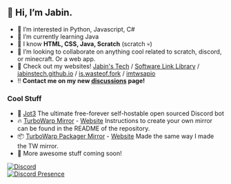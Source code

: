 ## 👋 Hi, I’m Jabin.
- 👀 I’m interested in Python, Javascript, C#
- 🌱 I’m currently learning Java
- 🧠 I know **HTML, CSS, Java, Scratch** (scratch 💀)
- 💞️ I’m looking to collaborate on anything cool related to scratch, discord, or minecraft. Or a web app.
- 📢 Check out my websites! [Jabin's Tech](https://jabinstech.net) / [Software Link Library](https://softwarelinklibrary.github.io/) / [jabinstech.github.io](https://jabinstech.github.io/) / [is.wasteof.fork](https://jabinstech.github.io/is.wasteof.fork) / [imtwsapio](https://imadethiswebsiteandputit.online)
- ‼️ **Contact me on my new [discussions](https://github.com/jabinstech/jabinstech/discussions/categories/general) page!**
### Cool Stuff
- 🤖 [Jot3](https://github.com/jabinstech/Jot3)
The ultimate free-forever self-hostable open sourced Discord bot  
- 🔥 [TurboWarp Mirror](https://github.com/jabinstech/mirror) - [Website](https://tw.imadethiswebsiteandputit.online/)
Instructions to create your own mirror can be found in the README of the repository.  
- 📦 [TurboWarp Packager Mirror](https://github.com/jabinstech/packager-mirror) - [Website](https://packager.tw.imadethiswebsiteandputit.online/)
Made the same way I made the TW mirror.  
- 💯 More awesome stuff coming soon!

[<img alt="Discord" src="https://img.shields.io/discord/972126416646860850?logo=discord&logoColor=white&label=capybara%20fan%20club">](https://discord.gg/GKGRS7zz2C)  
[![Discord Presence](https://lanyard.cnrad.dev/api/964614935298588692)](https://discord.com/users/964614935298588692)
